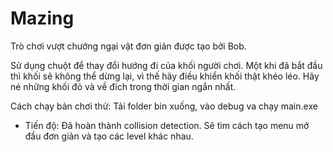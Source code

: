 # Mazing

Trò chơi vượt chướng ngại vật đơn giản được tạo bởi Bob.

Sử dụng chuột để thay đổi hướng đi của khối người chơi. Một khi đã bắt đầu thì khối sẽ không thể dừng lại, vì thế hãy điều khiển khối thật khéo léo.
Hãy né những khối đỏ và về đích trong thời gian ngắn nhất.

Cách chạy bản chơi thử: Tải folder bin xuống, vào debug va chạy main.exe

- Tiến độ: Đã hoàn thành collision detection. Sẽ tìm cách tạo menu mở đầu đơn giản và tạo các level khác nhau.
